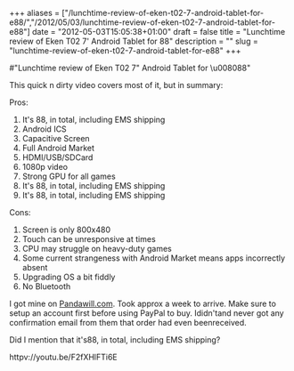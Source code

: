 +++
aliases = ["/lunchtime-review-of-eken-t02-7-android-tablet-for-e88/","/2012/05/03/lunchtime-review-of-eken-t02-7-android-tablet-for-e88"]
date = "2012-05-03T15:05:38+01:00"
draft = false
title = "Lunchtime review of Eken T02 7' Android Tablet for 88"
description = ""
slug = "lunchtime-review-of-eken-t02-7-android-tablet-for-e88"
+++

#"Lunchtime review of Eken T02 7\" Android Tablet for \u008088"

This quick n dirty video covers most of it, but in summary:

Pros:
<ol>
	<li>It's 88, in total, including EMS shipping</li>
	<li>Android ICS</li>
	<li>Capacitive Screen</li>
	<li>Full Android Market</li>
	<li>HDMI/USB/SDCard</li>
	<li>1080p video</li>
	<li>Strong GPU for all games</li>
	<li>It's 88, in total, including EMS shipping</li>
	<li>It's 88, in total, including EMS shipping</li>
</ol>
Cons:
<ol>
	<li>Screen is only 800x480</li>
	<li>Touch can be unresponsive at times</li>
	<li>CPU may struggle on heavy-duty games</li>
	<li>Some current strangeness with Android Market means apps incorrectly absent</li>
	<li>Upgrading OS a bit fiddly</li>
	<li>No Bluetooth</li>
</ol>
I got mine on <a href="http://www.pandawill.com/eken-t02-tablet-pc-7-inch-android-40-new-10ghz-cpu-4gb-2160p-hdmi-camera-silver-p59340.html">Pandawill.com</a>. Took approx a week to arrive. Make sure to setup an account first before using PayPal to buy. Ididn'tand never got any confirmation email from them that order had even beenreceived.

Did I mention that it's88, in total, including EMS shipping?

httpv://youtu.be/F2fXHlFTi6E